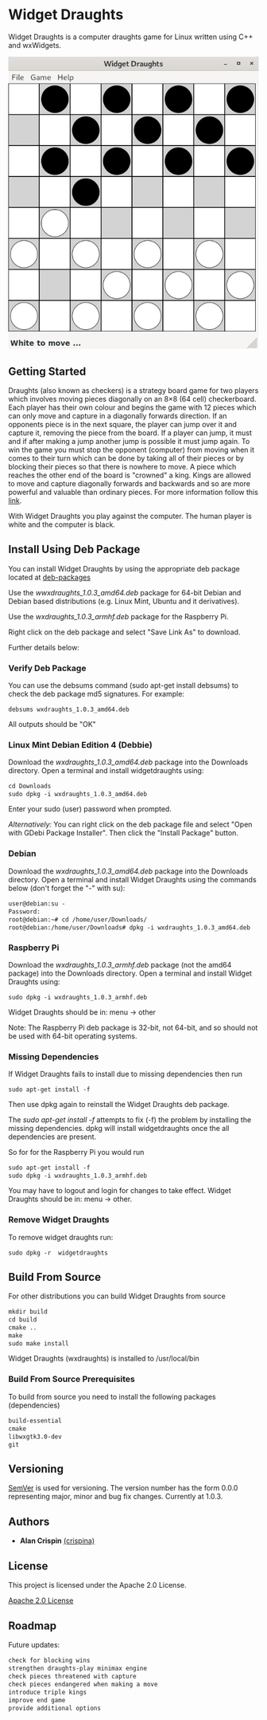 # Widget Draughts

Widget Draughts is a computer draughts game for Linux written using C++ and wxWidgets.

![](widget-draughts.png)

## Getting Started

Draughts (also known as checkers) is a  strategy board game for two players which involves moving pieces diagonally on an 8×8 (64 cell) checkerboard. Each player has their own colour and begins the game with 12 pieces which can only move and capture in a diagonally forwards direction. If an opponents piece is in the next square, the player can jump over it and capture it, removing the piece from the board. If a player can jump, it must and if after making a jump another jump is possible it must jump again. To win the game you must stop the opponent (computer) from moving when it comes to their turn which can be done by taking all of their pieces or by blocking their pieces so that there is nowhere to move. A piece which reaches the other end of the board is "crowned" a king. Kings are allowed to move and capture diagonally forwards and backwards and so are more powerful and valuable than ordinary pieces. For more information follow this [link](https://en.wikipedia.org/wiki/Draughts).

With Widget Draughts you play against the computer. The human player is white and the computer is black.


## Install Using Deb Package

You can install Widget Draughts by using the appropriate deb package located at [deb-packages](https://github.com/crispinalan/widget-draughts/tree/master/deb-packages/) 

Use the _wwxdraughts_1.0.3_amd64.deb_  package for 64-bit Debian and Debian based distributions (e.g. Linux Mint, Ubuntu and it derivatives). 

Use the _wxdraughts_1.0.3_armhf.deb_  package for the Raspberry Pi.

Right click on the deb package and select "Save Link As" to download.

Further details below:

### Verify Deb Package

You can use the debsums command (sudo apt-get install debsums) to check the deb package md5 signatures. For example:

```
debsums wxdraughts_1.0.3_amd64.deb
```
All outputs should be "OK"

### Linux Mint Debian Edition 4 (Debbie)

Download the _wxdraughts_1.0.3_amd64.deb_ package into the Downloads directory. Open a terminal and install widgetdraughts using:
```
cd Downloads
sudo dpkg -i wxdraughts_1.0.3_amd64.deb 
```
Enter your sudo (user) password when prompted.

*Alternatively:*  You can right click on the deb package file and select "Open with GDebi Package Installer". Then click the "Install Package" button.
 
### Debian

Download the _wxdraughts_1.0.3_amd64.deb_ package into the Downloads directory. Open a terminal and install Widget Draughts using the commands below (don't forget the "-" with su):

```
user@debian:su -
Password: 
root@debian:~# cd /home/user/Downloads/
root@debian:/home/user/Downloads# dpkg -i wxdraughts_1.0.3_amd64.deb
```

### Raspberry Pi

Download the _wxdraughts_1.0.3_armhf.deb_ package (not the amd64 package) into the Downloads directory. Open a terminal and install Widget Draughts using:

```
sudo dpkg -i wxdraughts_1.0.3_armhf.deb
```

Widget Draughts should be in: menu -> other

Note: The Raspberry Pi deb package is 32-bit, not 64-bit, and so should not be used with 64-bit operating systems.

### Missing Dependencies

If Widget Draughts fails to install due to missing dependencies then run

```
sudo apt-get install -f
```
Then use dpkg again to reinstall the Widget Draughts deb package. 

The _sudo apt-get install -f_  attempts to fix (-f) the problem by installing the missing dependencies. dpkg will install widgetdraughts once the all dependencies are present. 

So for for the Raspberry Pi you would run

```
sudo apt-get install -f
sudo dpkg -i wxdraughts_1.0.3_armhf.deb
```
You may have to logout and login for changes to take effect. Widget Draughts should be in: menu -> other.

### Remove Widget Draughts

To remove widget draughts run:

```
sudo dpkg -r  widgetdraughts 
```

## Build From Source

For other distributions you can build Widget Draughts from source 

```
mkdir build  
cd build  
cmake ..
make
sudo make install 
```
Widget Draughts (wxdraughts) is installed to /usr/local/bin

### Build From Source Prerequisites

To build from source you need to install the following packages (dependencies)

```
build-essential
cmake
libwxgtk3.0-dev
git 
```

## Versioning

[SemVer](http://semver.org/) is used for versioning. The version number has the form 0.0.0 representing major, minor and bug fix changes. Currently at 1.0.3.

## Authors

* **Alan Crispin** [(crispina)](https://github.com/crispinalan)


## License

This project is licensed under the Apache 2.0 License.

[Apache 2.0 License](https://www.apache.org/licenses/LICENSE-2.0)

## Roadmap

Future updates:
```
check for blocking wins
strengthen draughts-play minimax engine
check pieces threatened with capture 
check pieces endangered when making a move
introduce triple kings 
improve end game 
provide additional options
``` 


